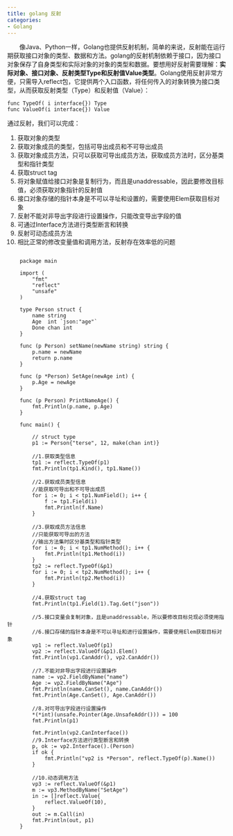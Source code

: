 ```yaml
---
title: golang 反射
categories:
- Golang
---
```



　　像Java、Python一样，Golang也提供反射机制，简单的来说，反射能在运行期获取接口对象的类型、数据和方法。golang的反射机制依赖于接口，因为接口对象保存了自身类型和实际对象的对象的类型和数据。要想用好反射需要理解：**实际对象、接口对象、反射类型Type和反射值Value类型**。Golang使用反射非常方便，只需导入reflect包，它提供两个入口函数，将任何传入的对象转换为接口类型，从而获取反射类型（Type）和反射值（Value）：

	func TypeOf( i interface{}) Type
	func ValueOf(i interface{}) Value

通过反射，我们可以完成：  
1. 获取对象的类型
2. 获取对象成员的类型，包括可导出成员和不可导出成员
3. 获取对象成员方法，只可以获取可导出成员方法，获取成员方法时，区分基类型和指针类型
4. 获取struct tag
5. 将对象赋值给接口对象是复制行为，而且是unaddressable，因此要修改目标值，必须获取对象指针的反射值
6. 接口对象存储的指针本身是不可以寻址和设置的，需要使用Elem获取目标对象
7. 反射不能对非导出字段进行设置操作，只能改变导出字段的值
8. 可通过Interface方法进行类型断言和转换
9. 反射可动态成员方法 
10. 相比正常的修改变量值和调用方法，反射存在效率低的问题

```

    package main
    
    import (
    	"fmt"
    	"reflect"
    	"unsafe"
    )
    
    type Person struct {
    	name string
    	Age  int `json:"age"`
    	Done chan int
    }
    
    func (p Person) setName(newName string) string {
    	p.name = newName
    	return p.name
    }
    
    func (p *Person) SetAge(newAge int) {
    	p.Age = newAge
    }
    
    func (p Person) PrintNameAge() {
    	fmt.Println(p.name, p.Age)
    }
    
    func main() {
    
    	// struct type
    	p1 := Person{"terse", 12, make(chan int)}
    
    	//1.获取类型信息
    	tp1 := reflect.TypeOf(p1)
    	fmt.Println(tp1.Kind(), tp1.Name())
    
    	//2.获取成员类型信息
    	//能获取可导出和不可导出成员
    	for i := 0; i < tp1.NumField(); i++ {
    		f := tp1.Field(i)
    		fmt.Println(f.Name)
    	}
    
    	//3.获取成员方法信息
    	//只能获取可导出的方法
    	//输出方法集时区分基类型和指针类型
    	for i := 0; i < tp1.NumMethod(); i++ {
    		fmt.Println(tp1.Method(i))
    	}
    	tp2 := reflect.TypeOf(&p1)
    	for i := 0; i < tp2.NumMethod(); i++ {
    		fmt.Println(tp2.Method(i))
    	}
    
    	//4.获取struct tag
    	fmt.Println(tp1.Field(1).Tag.Get("json"))
    
    	//5.接口变量会复制对象，且是unaddressable，所以要修改目标兑现必须使用指针
    	//6.接口存储的指针本身是不可以寻址和进行设置操作，需要使用Elem获取目标对象
    	vp1 := reflect.ValueOf(p1)
    	vp2 := reflect.ValueOf(&p1).Elem()
    	fmt.Println(vp1.CanAddr(), vp2.CanAddr())
    
    	//7.不能对非导出字段进行设置操作
    	name := vp2.FieldByName("name")
    	Age := vp2.FieldByName("Age")
    	fmt.Println(name.CanSet(), name.CanAddr())
    	fmt.Println(Age.CanSet(), Age.CanAddr())
    
    	//8.对可导出字段进行设置操作
    	*(*int)(unsafe.Pointer(Age.UnsafeAddr())) = 100
    	fmt.Println(p1)
    
    	fmt.Println(vp2.CanInterface())
    	//9.Interface方法进行类型断言和转换
    	p, ok := vp2.Interface().(Person)
    	if ok {
    		fmt.Println("vp2 is *Person", reflect.TypeOf(p).Name())
    	}
    
    	//10.动态调用方法
    	vp3 := reflect.ValueOf(&p1)
    	m := vp3.MethodByName("SetAge")
    	in := []reflect.Value{
    		reflect.ValueOf(10),
    	}
    	out := m.Call(in)
    	fmt.Println(out, p1)
    }
```
